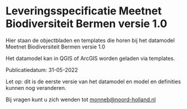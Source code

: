 ﻿# Leveringsspecificatie Meetnet Biodiversiteit Bermen versie 1.0

Hier staan de objectbladen en templates die horen bij het datamodel Meetnet Biodiversiteit Bermen versie 1.0

Het datamodel kan in QGIS of ArcGIS worden geladen via templates.

Publicatiedatum: 31-05-2022

Let op: dit is de eerste versie van het datamodel en model en definities kunnen nog veranderen.

Bij vragen kunt u zich wenden tot monneb@noord-holland.nl